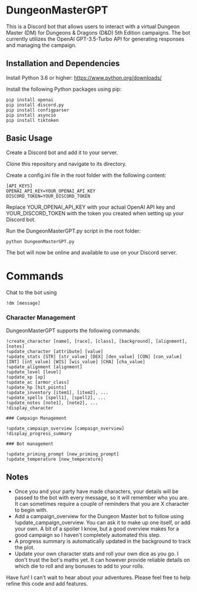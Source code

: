 # DungeonMasterGPT

This is a Discord bot that allows users to interact with a virtual Dungeon Master (DM) for Dungeons & Dragons (D&D) 5th Edition campaigns. The bot currently utilizes the OpenAI GPT-3.5-Turbo API for generating responses and managing the campaign.

## Installation and Dependencies
Install Python 3.6 or higher: https://www.python.org/downloads/

Install the following Python packages using pip:
```
pip install openai
pip install discord.py
pip install configparser
pip install asyncio
pip install tiktoken
```
## Basic Usage

Create a Discord bot and add it to your server.

Clone this repository and navigate to its directory.

Create a config.ini file in the root folder with the following content:
```
[API_KEYS]
OPENAI_API_KEY=YOUR_OPENAI_API_KEY
DISCORD_TOKEN=YOUR_DISCORD_TOKEN
```
Replace YOUR_OPENAI_API_KEY with your actual OpenAI API key and YOUR_DISCORD_TOKEN with the token you created when setting up your Discord bot.

Run the DungeonMasterGPT.py script in the root folder:

```
python DungeonMasterGPT.py
```
The bot will now be online and available to use on your Discord server.

# Commands

Chat to the bot using
```
!dm [message]
```
### Character Management

DungeonMasterGPT supports the following commands:
```
!create_character [name], [race], [class], [background], [alignment], [notes]
!update_character [attribute] [value]
!update_stats [STR] [str_value] [DEX] [dex_value] [CON] [con_value] [INT] [int_value] [WIS] [wis_value] [CHA] [cha_value]
!update_alignment [alignment]
!update_level [level]
!update_xp [xp]
!update_ac [armor_class]
!update_hp [hit_points]
!update_inventory [item1], [item2], ...
!update_spells [spell1], [spell2], ...
!update_notes [note1], [note2], ...
!display_character

### Campaign Management

!update_campaign_overview [campaign_overview]
!display_progress_summary

### Bot management

!update_priming_prompt [new_priming_prompt]
!update_temperature [new_temperature]
```
## Notes

* Once you and your party have made characters, your details will be passed to the bot with every message, so it will remember who you are. It can sometimes require a couple of reminders that you are X character to begin with.
* Add a campaign_overview for the Dungeon Master bot to follow using !update_campaign_overview. You can ask it to make up one itself, or add your own. A bit of a spoiler I know, but a good overview makes for a good campaign so I haven't completely automated this step.
* A progress summary is automatically updated in the background to track the plot.
* Update your own character stats and roll your own dice as you go. I don't trust the bot's maths yet. It can however provide reliable details on which die to roll and any bonuses to add to your rolls.

Have fun! I can't wait to hear about your adventures. Please feel free to help refine this code and add features.
